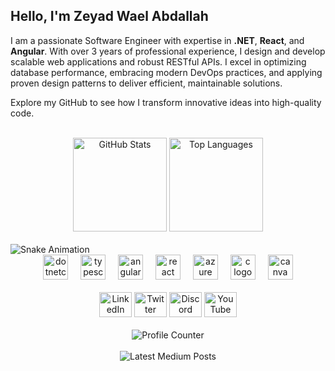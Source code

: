 <h2 align="left">Hello, I'm Zeyad Wael Abdallah</h2>

<p align="left">
I am a passionate Software Engineer with expertise in <strong>.NET</strong>, <strong>React</strong>, and <strong>Angular</strong>. With over 3 years of professional experience, I design and develop scalable web applications and robust RESTful APIs. I excel in optimizing database performance, embracing modern DevOps practices, and applying proven design patterns to deliver efficient, maintainable solutions.
</p>

<p align="left">
Explore my GitHub to see how I transform innovative ideas into high-quality code.
</p>

<br clear="both">

<div align="center">
  <img src="https://github-readme-stats.vercel.app/api?username=ZeyadWaell&hide_title=false&hide_rank=false&show_icons=true&include_all_commits=true&count_private=true&disable_animations=false&theme=dracula&locale=en&hide_border=false&order=1" height="150" alt="GitHub Stats" />
  <img src="https://github-readme-stats.vercel.app/api/top-langs?username=ZeyadWaell&locale=en&hide_title=true&layout=compact&card_width=320&langs_count=5&theme=buefy&hide_border=true&order=2" height="150" alt="Top Languages" />
</div>

<br>

<img src="https://raw.githubusercontent.com/ZeyadWaell/ZeyadWaell/output/snake.svg" alt="Snake Animation" />

<br>

<div align="center">
  <img src="https://cdn.jsdelivr.net/gh/devicons/devicon/icons/dotnetcore/dotnetcore-original.svg" height="40" alt="dotnetcore logo" />
  <img width="12" />
  <img src="https://cdn.jsdelivr.net/gh/devicons/devicon/icons/typescript/typescript-original.svg" height="40" alt="typescript logo" />
  <img width="12" />
  <img src="https://cdn.jsdelivr.net/gh/devicons/devicon/icons/angularjs/angularjs-original.svg" height="40" alt="angularjs logo" />
  <img width="12" />
  <img src="https://cdn.jsdelivr.net/gh/devicons/devicon/icons/react/react-original.svg" height="40" alt="react logo" />
  <img width="12" />
  <img src="https://cdn.jsdelivr.net/gh/devicons/devicon/icons/azure/azure-original.svg" height="40" alt="azure logo" />
  <img width="12" />
  <img src="https://cdn.jsdelivr.net/gh/devicons/devicon/icons/c/c-original.svg" height="40" alt="c logo" />
  <img width="12" />
  <img src="https://cdn.jsdelivr.net/gh/devicons/devicon/icons/canva/canva-original.svg" height="40" alt="canva logo" />
</div>

<br>

<div align="center">
  <img src="https://raw.githubusercontent.com/maurodesouza/profile-readme-generator/master/src/assets/icons/social/linkedin/default.svg" width="52" height="40" alt="LinkedIn logo" />
  <img src="https://raw.githubusercontent.com/maurodesouza/profile-readme-generator/master/src/assets/icons/social/twitter/default.svg" width="52" height="40" alt="Twitter logo" />
  <img src="https://raw.githubusercontent.com/maurodesouza/profile-readme-generator/master/src/assets/icons/social/discord/default.svg" width="52" height="40" alt="Discord logo" />
  <img src="https://raw.githubusercontent.com/maurodesouza/profile-readme-generator/master/src/assets/icons/social/youtube/default.svg" width="52" height="40" alt="YouTube logo" />
</div>

<br>

<div align="center">
  <img src="https://profile-counter.glitch.me/ZeyadWaell/count.svg?" alt="Profile Counter" />
</div>

<br>

<div align="center">
  <img src="https://github-read-medium-git-main.pahlevikun.vercel.app/latest?limit=4&username=ZeyadWaell&theme=dark" alt="Latest Medium Posts" />
</div>
